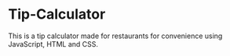 # Tip-Calculator
This is a tip calculator made for restaurants for convenience using JavaScript, HTML and CSS.
